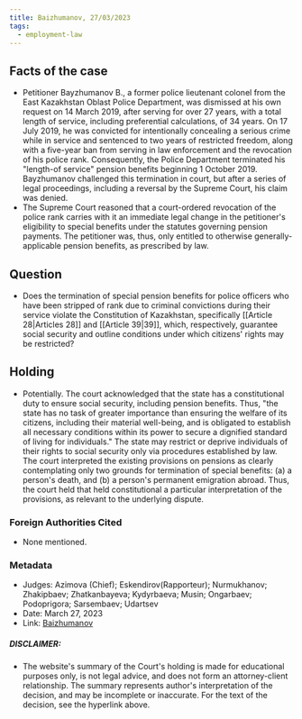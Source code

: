 ```yaml
---
title: Baizhumanov, 27/03/2023
tags:
  - employment-law
---
```

## Facts of the case
* Petitioner Bayzhumanov B., a former police lieutenant colonel from the East Kazakhstan Oblast Police Department, was dismissed at his own request on 14 March 2019, after serving for over 27 years, with a total length of service, including preferential calculations, of 34 years. On 17 July 2019, he was convicted for intentionally concealing a serious crime while in service and sentenced to two years of restricted freedom, along with a five-year ban from serving in law enforcement and the revocation of his police rank. Consequently, the Police Department terminated his "length-of service" pension benefits beginning 1 October 2019. Bayzhumanov challenged this termination in court, but after a series of legal proceedings, including a reversal by the Supreme Court, his claim was denied.
* The Supreme Court reasoned that a court-ordered revocation of the police rank carries with it an immediate legal change in the petitioner's eligibility to special benefits under the statutes governing pension payments. The petitioner was, thus, only entitled to otherwise generally-applicable pension benefits, as prescribed by law. 
## Question
* Does the termination of special pension benefits for police officers who have been stripped of rank due to criminal convictions during their service violate the Constitution of Kazakhstan, specifically [[Article 28|Articles 28]] and [[Article 39|39]], which, respectively, guarantee social security and outline conditions under which citizens' rights may be restricted?
## Holding
* Potentially. The court acknowledged that the state has a constitutional duty to ensure social security, including pension benefits. Thus, "the state has no task of greater importance than ensuring the welfare of its citizens, including their material well-being, and is obligated to establish all necessary conditions within its power to secure a dignified standard of living for individuals." The state may restrict or deprive individuals of their rights to social security only via procedures established by law. The court interpreted the existing provisions on pensions as clearly contemplating only two grounds for termination of special benefits: (a) a person's death, and (b) a person's permanent emigration abroad. Thus, the court held that held constitutional a particular interpretation of the provisions, as relevant to the underlying dispute. 

### Foreign Authorities Cited
* None mentioned. 
### Metadata
* Judges: Azimova (Chief); Eskendirov(Rapporteur); Nurmukhanov; Zhakipbaev; Zhatkanbayeva; Kydyrbaeva; Musin; Ongarbaev; Podoprigora; Sarsembaev; Udartsev
* Date: March 27, 2023
* Link: [Baizhumanov](https://github.com/juzgenbayev/KSKR-Docs/raw/main/Baizhumanov,%2027%20Mar%202023.docx)
##### DISCLAIMER:
* The website's summary of the Court's holding is made for educational purposes only, is not legal advice, and does not form an attorney-client relationship. The summary represents author's interpretation of the decision, and may be incomplete or inaccurate. For the text of the decision, see the hyperlink above.